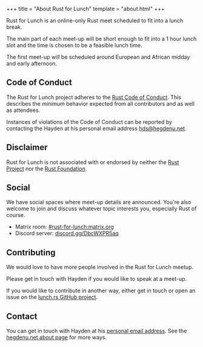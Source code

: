 +++
title = "About Rust for Lunch"
template = "about.html"
+++

Rust for Lunch is an online-only Rust meet scheduled to fit into a lunch break.

The main part of each meet-up will be short enough to fit into a 1 hour lunch
slot and the time is chosen to be a feasible lunch time.

The first meet-up will be scheduled around European and African midday and
early afternoon.

## Code of Conduct

The Rust for Lunch project adheres to the [Rust Code of Conduct][coc]. This
describes the _minimum_ behavior expected from all contributors and as well as
attendees.

Instances of violations of the Code of Conduct can be reported by contacting
the Hayden at his personal email address
[hds@hegdenu.net](mailto:hds@hegdenu.net).

[coc]: https://github.com/rust-lang/rust/blob/master/CODE_OF_CONDUCT.md

## Disclaimer

Rust for Lunch is not associated with or endorsed by neither the
[Rust Project](https://www.rust-lang.org/) nor the
[Rust Foundation](https://foundation.rust-lang.org/).

## Social

We have social spaces where meet-up details are announced. You're also welcome
to join and discuss whatever topic interests you, especially Rust of course.

- Matrix room: [#rust-for-lunch:matrix.org](https://matrix.to/#/#rust-for-lunch:matrix.org)
- Discord server: [discord.gg/DbcWXPR5aq](https://discord.gg/DbcWXPR5aq)

## Contributing

We would love to have more people involved in the Rust for Lunch meetup.

Please get in touch with Hayden if you would like to speak at a meet-up.

If you would like to contribute in another way, either get in touch or
open an issue on the
[lunch.rs GitHub project](https://github.com/hds/lunch.rs).

## Contact

You can get in touch with Hayden at his
[personal email address](mailto:hds@hegdenu.net). See the [hegdenu.net about page](https://hegdenu.net/about/#contact) for more ways.
